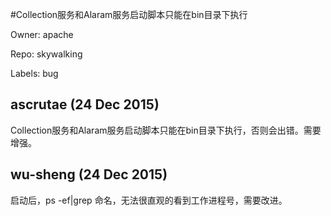 #Collection服务和Alaram服务启动脚本只能在bin目录下执行

Owner: apache

Repo: skywalking

Labels: bug 

## ascrutae (24 Dec 2015)

Collection服务和Alaram服务启动脚本只能在bin目录下执行，否则会出错。需要增强。


## wu-sheng (24 Dec 2015)

启动后，ps -ef|grep 命名，无法很直观的看到工作进程号，需要改进。



